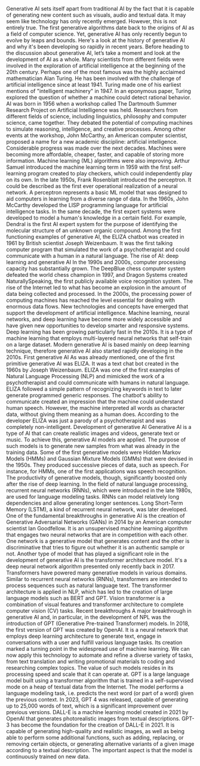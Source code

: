 Generative AI sets itself apart from traditional AI by the fact that it is capable of generating new content such as visuals, audio and textual data. It may seem like technology has only recently emerged. However, this is not entirely true. The first generative algorithms date back to the origins of AI as a field of computer science.
Yet, generative AI has only recently begun to evolve by leaps and bounds. Here's a look at the history of generative AI and why it's been developing so rapidly in recent years.
Before heading to the discussion about generative AI, let’s take a moment and look at the development of AI as a whole. Many scientists from different fields were involved in the exploration of artificial intelligence at the beginning of the 20th century. Perhaps one of the most famous was the highly acclaimed mathematician Alan Turing. He has been involved with the challenge of artificial intelligence since at least 1941. Turing made one of his earliest mentions of "intelligent machinery" in 1947. In an eponymous paper, Turing explored the question of whether a machine could detect rational behavior.
AI was born in 1956 when a workshop called The Dartmouth Summer Research Project on Artificial Intelligence was held. Researchers from different fields of science, including linguistics, philosophy and computer science, came together. They debated the potential of computing machines to simulate reasoning, intelligence, and creative processes. Among other events at the workshop, John McCarthy, an American computer scientist, proposed a name for a new academic discipline: artificial intelligence.
Considerable progress was made over the next decades. Machines were becoming more affordable, cheaper, faster, and capable of storing more information. Machine learning (ML) algorithms were also improving. Arthur Samuel introduced the machine learning term in 1959 with the first self-learning program created to play checkers, which could independently play on its own.
In the late 1950s, Frank Rosenblatt introduced the perceptron. It could be described as the first ever operational realization of a neural network. A perceptron represents a basic ML model that was designed to aid computers in learning from a diverse range of data.
In the 1960s, John McCarthy developed the LISP programming language for artificial intelligence tasks. In the same decade, the first expert systems were developed to model a human's knowledge in a certain field. For example, Dendral is the first AI expert system for the purpose of identifying the molecular structure of an unknown organic compound.
Among the first functioning examples of generative AI, the ELIZA chatbot was created in 1961 by British scientist Joseph Weizenbaum. It was the first talking computer program that simulated the work of a psychotherapist and could communicate with a human in a natural language.
The rise of AI: deep learning and generative AI
In the 1990s and 2000s, computer processing capacity has substantially grown. The DeepBlue chess computer system defeated the world chess champion in 1997, and Dragon Systems created NaturallySpeaking, the first publicly available voice recognition system.
The rise of the Internet led to what has become an explosion in the amount of data being collected and processed. In the 2000s, the processing power of computing machines has reached the level essential for dealing with enormous data flows. New technologies and concepts have emerged that support the development of artificial intelligence.
Machine learning, neural networks, and deep learning have become more widely accessible and have given new opportunities to develop smarter and responsive systems. Deep learning has been growing particularly fast in the 2010s. It is a type of machine learning that employs multi-layered neural networks that self-train on a large dataset.
Modern generative AI is based mainly on deep learning technique, therefore generative AI also started rapidly developing in the 2010s.
First generative AI
As was already mentioned, one of the first primitive generative AI was ELIZA. It was a text chat bot created in the 1960s by Joseph Weizenbaum. ELIZA was one of the first examples of Natural Language Processing (NLP) and mimicked the work of a psychotherapist and could communicate with humans in natural language.
ELIZA followed a simple pattern of recognizing keywords in text to later generate programmed generic responses. The chatbot's ability to communicate created an impression that the machine could understand human speech. However, the machine interpreted all words as character data, without giving them meaning as a human does. According to the developer ELIZA was just a parody of a psychotherapist and was completely non-intelligent.
Development of generative AI
Generative AI is a type of AI that can create realistic images and videos, generate text or music. To achieve this, generative AI models are applied. The purpose of such models is to generate new samples from what was already in the training data.
Some of the first generative models were Hidden Markov Models (HMMs) and Gaussian Mixture Models (GMMs) that were devised in the 1950s. They produced successive pieces of data, such as speech. For instance, for HMMs, one of the first applications was speech recognition. The productivity of generative models, though, significantly boosted only after the rise of deep learning.
In the field of natural language processing, recurrent neural networks (RNNs), which were introduced in the late 1980s, are used for language modeling tasks. RNNs can model relatively long dependencies and allow generating longer sentences. Long Short-Term Memory (LSTM), a kind of recurrent neural network, was later developed.
One of the fundamental breakthroughs in generative AI is the creation of Generative Adversarial Networks (GANs) in 2014 by an American computer scientist Ian Goodfellow. It is an unsupervised machine learning algorithm that engages two neural networks that are in competition with each other. One network is a generative model that generates content and the other is discriminative that tries to figure out whether it is an authentic sample or not.
Another type of model that has played a significant role in the development of generative AI is the transformer architecture model. It's a deep neural network algorithm presented only recently back in 2017. Transformers have powered many generative models in various domains. Similar to recurrent neural networks (RNNs), transformers are intended to process sequences such as natural language text.
The transformer architecture is applied in NLP, which has led to the creation of large language models such as BERT and GPT. Vision transformer is a combination of visual features and transformer architecture to complete computer vision (CV) tasks.
Recent breakthroughs
A major breakthrough in generative AI and, in particular, in the development of NPL was the introduction of GPT (Generative Pre-trained Transformer) models. In 2018, the first version of GPT was created by OpenAI.
It is a neural network that employs deep learning architecture to generate text, engage in conversations with a user and fulfill various language tasks. Its creation marked a turning point in the widespread use of machine learning. We can now apply this technology to automate and refine a diverse variety of tasks, from text translation and writing promotional materials to coding and researching complex topics. The value of such models resides in its processing speed and scale that it can operate at.
GPT is a large language model built using a transformer algorithm that is trained in a self-supervised mode on a heap of textual data from the Internet. The model performs a language modeling task, i.e. predicts the next word (or part of a word) given the previous context. In 2023, GPT 4 was released, capable of generating up to 25,000 words of text, which is a significant improvement over previous versions.
DALL-E is a machine learning model created in 2021 by OpenAI that generates photorealistic images from textual descriptions. GPT-3 has become the foundation for the creation of DALL-E in 2021. It is capable of generating high-quality and realistic images, as well as being able to perform some additional functions, such as adding, replacing, or removing certain objects, or generating alternative variants of a given image according to a textual description. The important aspect is that the model is continuously trained on new data.
